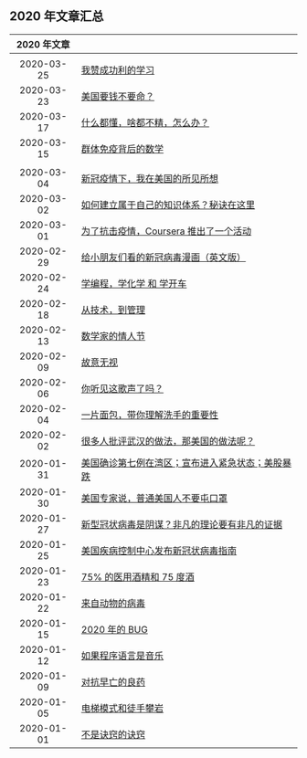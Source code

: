 ## 2020 年文章汇总

| 2020 年文章 | |
| :---: | --- |
| | |
| 2020-03-25 | [我赞成功利的学习](2020-03-25/) |
| 2020-03-23 | [美国要钱不要命？](2020-03-23/) |
| 2020-03-17 | [什么都懂，啥都不精，怎么办？](2020-03-17/) |
| 2020-03-15 | [群体免疫背后的数学](2020-03-15/) |
| | |
| 2020-03-04 | [新冠疫情下，我在美国的所见所想](2020-03-04/) |
| 2020-03-02 | [如何建立属于自己的知识体系？秘诀在这里](2020-03-02/) |
| 2020-03-01 | [为了抗击疫情，Coursera 推出了一个活动](2020-03-01/) |
| 2020-02-29 | [给小朋友们看的新冠病毒漫画（英文版）](2020-02-29/) |
| 2020-02-24 | [学编程，学化学 和 学开车](2020-02-24/) |
| 2020-02-18 | [从技术，到管理](2020-02-18/) |
| 2020-02-13 | [数学家的情人节](2020-02-13/) |
| 2020-02-09 | [故意无视](2020-02-09) |
| 2020-02-06 | [你听见这歌声了吗？](2020-02-06/) |
| 2020-02-04 | [一片面包，带你理解洗手的重要性](2020-02-04/) |
| 2020-02-02 | [很多人批评武汉的做法，那美国的做法呢？](2020-02-02/) |
| 2020-01-31 | [美国确诊第七例在湾区；宣布进入紧急状态；美股暴跌](2020-01-31/) |
| 2020-01-30 | [美国专家说，普通美国人不要屯口罩](2020-01-30/) |
| 2020-01-27 | [新型冠状病毒是阴谋？非凡的理论要有非凡的证据](2020-01-27/) |
| 2020-01-25 | [美国疾病控制中心发布新冠状病毒指南](2020-01-25) |
| 2020-01-23 | [75% 的医用酒精和 75 度酒](2020-01-23/) |
| 2020-01-22 | [来自动物的病毒](2020-01-22/) |
| 2020-01-15 | [2020 年的 BUG](2020-01-15/) |
| 2020-01-12 | [如果程序语言是音乐](2020-01-12/) |
| 2020-01-09 | [对抗早亡的良药](2020-01-09/) |
| 2020-01-05 | [电梯模式和徒手攀岩](2020-01-05/) |
| 2020-01-01 | [不是诀窍的诀窍](2020-01-01/) |

